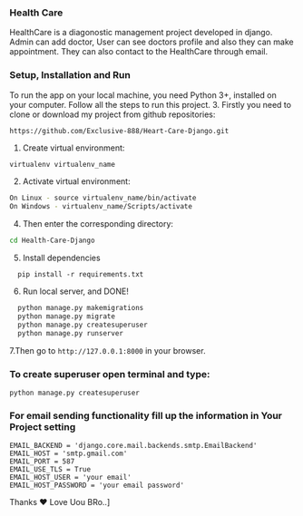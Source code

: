 ### Health Care

HealthCare is a diagonostic management project developed in django. Admin can add doctor, User can see doctors profile and also they can make appointment. 
They can also contact to the HealthCare through email.


### Setup, Installation and Run

To run the app on your local machine, you need Python 3+, installed on your computer. Follow all the steps to run this project.
3. Firstly you need to clone or download my project from github repositories:
```bash
https://github.com/Exclusive-888/Heart-Care-Django.git
```

1.  Create virtual environment:
```
virtualenv virtualenv_name
```
    
2.  Activate virtual environment:
```bash
On Linux - source virtualenv_name/bin/activate
On Windows - virtualenv_name/Scripts/activate
```


4. Then enter the corresponding directory:
```bash
cd Health-Care-Django
```
5. Install dependencies
```
  pip install -r requirements.txt
``` 

6. Run local server, and DONE!
```python
  python manage.py makemigrations
  python manage.py migrate
  python manage.py createsuperuser
  python manage.py runserver
```

7.Then go to ```http://127.0.0.1:8000``` in your browser.

### To create superuser open terminal and type:
```
python manage.py createsuperuser
```
### For email sending functionality fill up the information in Your Project setting
```
EMAIL_BACKEND = 'django.core.mail.backends.smtp.EmailBackend'
EMAIL_HOST = 'smtp.gmail.com'
EMAIL_PORT = 587
EMAIL_USE_TLS = True
EMAIL_HOST_USER = 'your email'
EMAIL_HOST_PASSWORD = 'your email password'
```
Thanks ❤ Love Uou BRo..]

